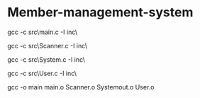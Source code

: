 # Member-management-system

gcc -c src\main.c -I inc\

gcc -c src\Scanner.c -I inc\

gcc -c src\System.c -I inc\

gcc -c src\User.c -I inc\

gcc -o main main.o Scanner.o Systemout.o User.o
